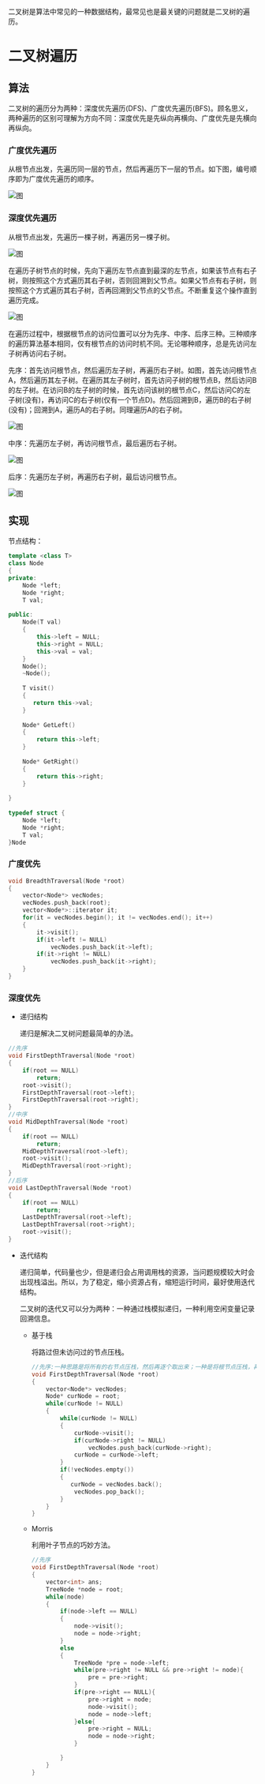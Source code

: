 二叉树是算法中常见的一种数据结构，最常见也是最关键的问题就是二叉树的遍历。

# 二叉树遍历

## 算法

二叉树的遍历分为两种：深度优先遍历(DFS)、广度优先遍历(BFS)。顾名思义，两种遍历的区别可理解为方向不同：深度优先是先纵向再横向、广度优先是先横向再纵向。

### 广度优先遍历

从根节点出发，先遍历同一层的节点，然后再遍历下一层的节点。如下图，编号顺序即为广度优先遍历的顺序。

![图](Snipaste_2020-02-20_11-25-09.png)

### 深度优先遍历

从根节点出发，先遍历一棵子树，再遍历另一棵子树。

![图](Snipaste_2020-02-20_11-26-28.png)

在遍历子树节点的时候，先向下遍历左节点直到最深的左节点，如果该节点有右子树，则按照这个方式遍历其右子树，否则回溯到父节点。如果父节点有右子树，则按照这个方式遍历其右子树，否再回溯到父节点的父节点。不断重复这个操作直到遍历完成。

![图](Snipaste_2020-02-20_11-38-38.png)

在遍历过程中，根据根节点的访问位置可以分为先序、中序、后序三种。三种顺序的遍历算法基本相同，仅有根节点的访问时机不同。无论哪种顺序，总是先访问左子树再访问右子树。

先序：首先访问根节点，然后遍历左子树，再遍历右子树。如图，首先访问根节点A，然后遍历其左子树。在遍历其左子树时，首先访问子树的根节点B，然后访问B的左子树。在访问B的左子树的时候，首先访问该树的根节点C，然后访问C的左子树(没有)，再访问C的右子树(仅有一个节点D)。然后回溯到B，遍历B的右子树(没有)；回溯到A，遍历A的右子树。同理遍历A的右子树。

![图](Snipaste_2020-02-20_11-46-38.png)

中序：先遍历左子树，再访问根节点，最后遍历右子树。

![图](Snipaste_2020-02-20_11-48-20.png)

后序：先遍历左子树，再遍历右子树，最后访问根节点。

![图](Snipaste_2020-02-20_11-49-29.png)

## 实现

节点结构：

```c++
template <class T>
class Node
{
private:
    Node *left;
    Node *right;
    T val;
    
public:
    Node(T val)
    {
        this->left = NULL;
        this->right = NULL;
        this->val = val;
    }
    Node();
    ~Node();
    
    T visit()
    {
       return this->val; 
    }
    
    Node* GetLeft()
    {
        return this->left;
    }
    
    Node* GetRight()
    {
        return this->right;
    }
    
}
    
typedef struct {
    Node *left;
    Node *right;
    T val;
}Node
```

### 广度优先

```c
void BreadthTraversal(Node *root)
{
    vector<Node*> vecNodes;
    vecNodes.push_back(root);
    vector<Node*>::iterator it;
    for(it = vecNodes.begin(); it != vecNodes.end(); it++)
    {
        it->visit();
        if(it->left != NULL)
            vecNodes.push_back(it->left);
        if(it->right != NULL)
            vecNodes.push_back(it->right);
    }  
}
```

### 深度优先

* 递归结构

  递归是解决二叉树问题最简单的办法。

```c++
//先序
void FirstDepthTraversal(Node *root)
{
    if(root == NULL)
        return;
    root->visit();
    FirstDepthTraversal(root->left);
    FirstDepthTraversal(root->right);
}
//中序
void MidDepthTraversal(Node *root)
{
    if(root == NULL)
        return;
    MidDepthTraversal(root->left);
    root->visit();
    MidDepthTraversal(root->right);
}
//后序
void LastDepthTraversal(Node *root)
{
    if(root == NULL)
        return;
    LastDepthTraversal(root->left);
    LastDepthTraversal(root->right);
    root->visit();
}
```

* 迭代结构

  递归简单，代码量也少，但是递归会占用调用栈的资源，当问题规模较大时会出现栈溢出。所以，为了稳定，缩小资源占有，缩短运行时间，最好使用迭代结构。

  二叉树的迭代又可以分为两种：一种通过栈模拟递归，一种利用空闲变量记录回溯信息。

  * 基于栈

    将路过但未访问过的节点压栈。

    ```c++
    //先序:一种思路是将所有的右节点压栈，然后再逐个取出来；一种是将根节点压栈，再取出来处理其右子树。本质上都是将回溯路径记录下来。
    void FirstDepthTraversal(Node *root)
    {
        vector<Node*> vecNodes;
        Node* curNode = root;
        while(curNode != NULL)
        {
            while(curNode != NULL)
            {
                curNode->visit();
                if(curNode->right != NULL)
                    vecNodes.push_back(curNode->right);            
                curNode = curNode->left;
            }
            if(!vecNodes.empty())
            {
               curNode = vecNodes.back();
            	vecNodes.pop_back(); 
            }
        }    
    }
    ```

  * Morris

    利用叶子节点的巧妙方法。

    ```c++
    //先序
    void FirstDepthTraversal(Node *root)
    {
        vector<int> ans;
        TreeNode *node = root;
        while(node)
        {
            if(node->left == NULL)
            {
                node->visit();
                node = node->right;
            }
            else
            {
                TreeNode *pre = node->left;
                while(pre->right != NULL && pre->right != node){
                    pre = pre->right;
                }
                if(pre->right == NULL){
                    pre->right = node;
                    node->visit();
                    node = node->left;
                }else{
                    pre->right = NULL;
                    node = node->right;
                }
    
            }
        }
    }
    ```


